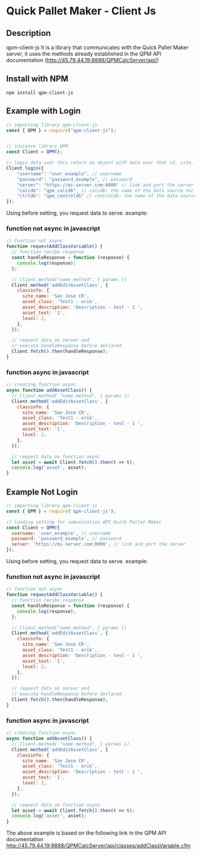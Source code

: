 # Quick Pallet Maker - Client Js

## Description

qpm-client-js It is a library that communicates with the Quick Pallet Maker server, it uses the methods already established in the QPM API documentation (http://45.79.44.19:8888/QPMCalcServer/api/)

## Install with NPM

```shell
npm install qpm-client-js
```

## Example with Login

```javascript
// importing library qpm-client-js
const { QPM } = require("qpm-client-js");


// instance library QPM
const Client = QPM();

// login data user this return an object with data user that id, site, user_leve, others ...
Client.login({
    "username": "user_example", // username
    "password": "password_example", // password
    "server": "https://mi-server.com:8000" // link and port the server
    "calcdb": "qpm_calcdb", // calcdb: the name of the data source for the calculation database.
    "ctrldb": "qpm_controldb" // controldb: the name of the data source for the control database.
});

```

Using before setting, you request data to serve. example:

### function not async in javascript

```javascript
// function not async
function requestAddClassVariable() {
  // function recibe response
  const handleResponse = function (response) {
    console.log(response);
  };

  // Client.method("name_method", { params })
  Client.method('addEditAssetClass', {
    classinfo: {
      site_name: 'San Jose CR',
      asset_class: 'Test1 - erik',
      asset_description: 'Description - test - 1 ',
      asset_text: '1',
      level: 2,
    },
  });

  // request data on server and
  // execute handleResponse before declared
  Client.fetch().then(handleResponse);
}
```

### function async in javascript

```javascript
// creating function async
async function addAssetClass() {
  // Client.method( "name_method", { params })
  Client.method('addEditAssetClass', {
    classinfo: {
      site_name: 'San Jose CR',
      asset_class: 'Test1 - erik',
      asset_description: 'Description - test - 1 ',
      asset_text: '1',
      level: 2,
    },
  });

  // request data on function async
  let asset = await Client.fetch().then(t => t);
  console.log('asset', asset);
}
```

## Example Not Login

```javascript
// importing library qpm-client-js
const { QPM } = require('qpm-client-js');

// loading setting for comunication API Quick Pallet Maker
const Client = QPM({
  username: 'user_example', // username
  password: 'password_example', // password
  server: 'https://mi-server.com:8000', // link and port the server
});
```

Using before setting, you request data to serve. example:

### function not async in javascript

```javascript
// function not async
function requestAddClassVariable() {
  // function recibe response
  const handleResponse = function (response) {
    console.log(response);
  };

  // Client.method("name_method", { params })
  Client.method('addEditAssetClass', {
    classinfo: {
      site_name: 'San Jose CR',
      asset_class: 'Test1 - erik',
      asset_description: 'Description - test - 1 ',
      asset_text: '1',
      level: 2,
    },
  });

  // request data on server and
  // execute handleResponse before declared
  Client.fetch().then(handleResponse);
}
```

### function async in javascript

```javascript
// creating function async
async function addAssetClass() {
  // Client.method( "name_method", { params })
  Client.method('addEditAssetClass', {
    classinfo: {
      site_name: 'San Jose CR',
      asset_class: 'Test1 - erik',
      asset_description: 'Description - test - 1 ',
      asset_text: '1',
      level: 2,
    },
  });

  // request data on function async
  let asset = await Client.fetch().then(t => t);
  console.log('asset', asset);
}
```

The above example is based on the following link in the QPM API documentation http://45.79.44.19:8888/QPMCalcServer/api/classes/addClassVariable.cfm
